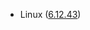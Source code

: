 - Linux ([6.12.43](https://git.kernel.org/pub/scm/linux/kernel/git/stable/linux.git/tag/?h=v6.12.43))
